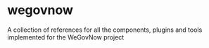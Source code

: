 # wegovnow
A collection of references for all the components, plugins and tools implemented for the WeGovNow project
